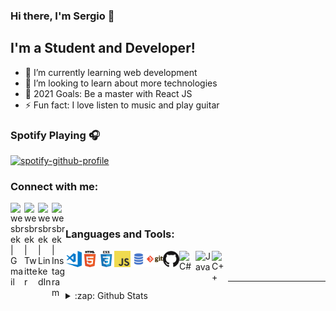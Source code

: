 ### Hi there, I'm Sergio 👋

## I'm a Student and Developer!

- 🌱 I’m currently learning web development
- 👯 I’m looking to learn about more technologies
- 🥅 2021 Goals: Be a master with React JS
- ⚡ Fun fact: I love listen to music and play guitar

### Spotify Playing 🎧
[![spotify-github-profile](https://spotify-github-profile.vercel.app/api/view?uid=wesbrek2807&cover_image=true)](https://spotify-github-profile.vercel.app/api/view?uid=wesbrek2807&redirect=true)


### Connect with me:

[<img align="left" alt="wesbrek | Gmail"  width="22px" src="https://img.icons8.com/fluent/48/000000/gmail.png" />](mailto:sergioalfaro2807@mail.com)
[<img align="left" alt="wesbrek | Twitter" width="22px" src="https://cdn.jsdelivr.net/npm/simple-icons@v3/icons/twitter.svg" />][twitter]
[<img align="left" alt="wesbrek | LinkedIn" width="22px" src="https://cdn.jsdelivr.net/npm/simple-icons@v3/icons/linkedin.svg" />][linkedin]
[<img align="left" alt="wesbrek | Instagram" width="22px" src="https://cdn.jsdelivr.net/npm/simple-icons@v3/icons/instagram.svg" />][instagram]

<br />


### Languages and Tools:

<img align="left" alt="Visual Studio Code" width="26px" src="https://raw.githubusercontent.com/github/explore/80688e429a7d4ef2fca1e82350fe8e3517d3494d/topics/visual-studio-code/visual-studio-code.png" />
<img align="left" alt="HTML5" width="26px" src="https://raw.githubusercontent.com/github/explore/80688e429a7d4ef2fca1e82350fe8e3517d3494d/topics/html/html.png" />
<img align="left" alt="CSS3" width="26px" src="https://raw.githubusercontent.com/github/explore/80688e429a7d4ef2fca1e82350fe8e3517d3494d/topics/css/css.png" />
<img align="left" alt="JavaScript" width="26px" src="https://raw.githubusercontent.com/github/explore/80688e429a7d4ef2fca1e82350fe8e3517d3494d/topics/javascript/javascript.png" />
<img align="left" alt="SQL" width="26px" src="https://raw.githubusercontent.com/github/explore/80688e429a7d4ef2fca1e82350fe8e3517d3494d/topics/sql/sql.png" />
<img align="left" alt="Git" width="26px" src="https://raw.githubusercontent.com/github/explore/80688e429a7d4ef2fca1e82350fe8e3517d3494d/topics/git/git.png" />
<img align="left" alt="GitHub" width="26px" src="https://raw.githubusercontent.com/github/explore/78df643247d429f6cc873026c0622819ad797942/topics/github/github.png" />
<img align="left" alt="C#" width="26px" src="https://github.com/abranhe/programming-languages-logos/blob/master/src/csharp/csharp.png" />
<img align="left" alt="Java" width="26px" src="https://github.com/abranhe/programming-languages-logos/blob/master/src/java/java.png" />
<img align="left" alt="C++" width="26px" src="https://github.com/abranhe/programming-languages-logos/blob/master/src/cpp/cpp.png" />


<br />
<br />


---

<details>
  <summary>:zap: Github Stats</summary>

  <img align="left" alt="codeSTACKr's Github Stats" src="https://github-readme-stats.codestackr.vercel.app/api?username=wesbrek&show_icons=true&hide_border=true" />

</details>

[twitter]: https://twitter.com/wesbreck2807
[instagram]: https://www.instagram.com/wesbrek/
[linkedin]: https://www.linkedin.com/in/wesbrek/
